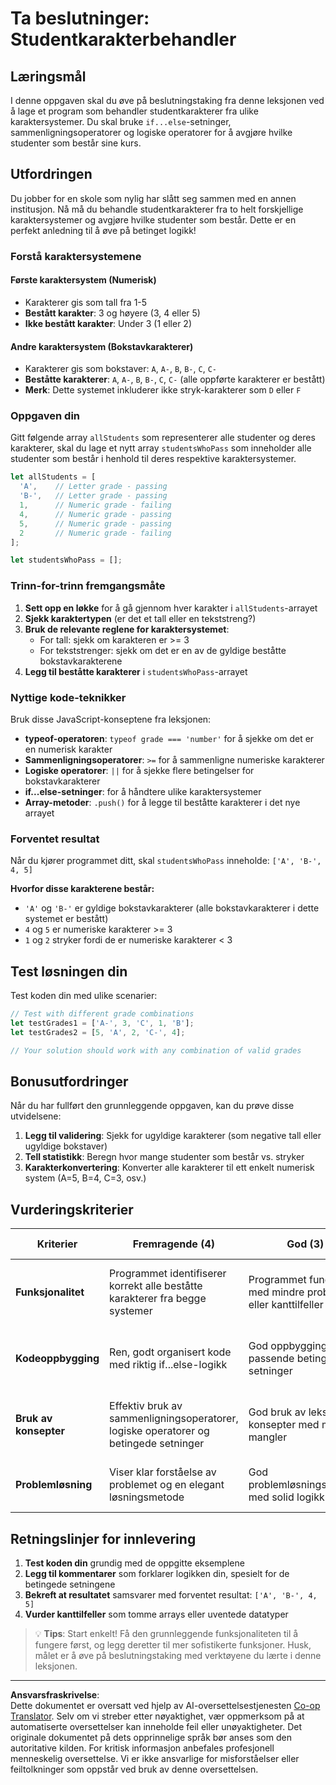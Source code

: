 <!--
CO_OP_TRANSLATOR_METADATA:
{
  "original_hash": "ffe366b2d1f037b99fbadbe1dc81083d",
  "translation_date": "2025-10-23T22:17:50+00:00",
  "source_file": "2-js-basics/3-making-decisions/assignment.md",
  "language_code": "no"
}
-->
# Ta beslutninger: Studentkarakterbehandler

## Læringsmål

I denne oppgaven skal du øve på beslutningstaking fra denne leksjonen ved å lage et program som behandler studentkarakterer fra ulike karaktersystemer. Du skal bruke `if...else`-setninger, sammenligningsoperatorer og logiske operatorer for å avgjøre hvilke studenter som består sine kurs.

## Utfordringen

Du jobber for en skole som nylig har slått seg sammen med en annen institusjon. Nå må du behandle studentkarakterer fra to helt forskjellige karaktersystemer og avgjøre hvilke studenter som består. Dette er en perfekt anledning til å øve på betinget logikk!

### Forstå karaktersystemene

#### Første karaktersystem (Numerisk)
- Karakterer gis som tall fra 1-5
- **Bestått karakter**: 3 og høyere (3, 4 eller 5)
- **Ikke bestått karakter**: Under 3 (1 eller 2)

#### Andre karaktersystem (Bokstavkarakterer)
- Karakterer gis som bokstaver: `A`, `A-`, `B`, `B-`, `C`, `C-`
- **Beståtte karakterer**: `A`, `A-`, `B`, `B-`, `C`, `C-` (alle oppførte karakterer er bestått)
- **Merk**: Dette systemet inkluderer ikke stryk-karakterer som `D` eller `F`

### Oppgaven din

Gitt følgende array `allStudents` som representerer alle studenter og deres karakterer, skal du lage et nytt array `studentsWhoPass` som inneholder alle studenter som består i henhold til deres respektive karaktersystemer.

```javascript
let allStudents = [
  'A',    // Letter grade - passing
  'B-',   // Letter grade - passing  
  1,      // Numeric grade - failing
  4,      // Numeric grade - passing
  5,      // Numeric grade - passing
  2       // Numeric grade - failing
];

let studentsWhoPass = [];
```

### Trinn-for-trinn fremgangsmåte

1. **Sett opp en løkke** for å gå gjennom hver karakter i `allStudents`-arrayet
2. **Sjekk karaktertypen** (er det et tall eller en tekststreng?)
3. **Bruk de relevante reglene for karaktersystemet**:
   - For tall: sjekk om karakteren er >= 3
   - For tekststrenger: sjekk om det er en av de gyldige beståtte bokstavkarakterene
4. **Legg til beståtte karakterer** i `studentsWhoPass`-arrayet

### Nyttige kode-teknikker

Bruk disse JavaScript-konseptene fra leksjonen:

- **typeof-operatoren**: `typeof grade === 'number'` for å sjekke om det er en numerisk karakter
- **Sammenligningsoperatorer**: `>=` for å sammenligne numeriske karakterer
- **Logiske operatorer**: `||` for å sjekke flere betingelser for bokstavkarakterer
- **if...else-setninger**: for å håndtere ulike karaktersystemer
- **Array-metoder**: `.push()` for å legge til beståtte karakterer i det nye arrayet

### Forventet resultat

Når du kjører programmet ditt, skal `studentsWhoPass` inneholde: `['A', 'B-', 4, 5]`

**Hvorfor disse karakterene består:**
- `'A'` og `'B-'` er gyldige bokstavkarakterer (alle bokstavkarakterer i dette systemet er bestått)
- `4` og `5` er numeriske karakterer >= 3
- `1` og `2` stryker fordi de er numeriske karakterer < 3

## Test løsningen din

Test koden din med ulike scenarier:

```javascript
// Test with different grade combinations
let testGrades1 = ['A-', 3, 'C', 1, 'B'];
let testGrades2 = [5, 'A', 2, 'C-', 4];

// Your solution should work with any combination of valid grades
```

## Bonusutfordringer

Når du har fullført den grunnleggende oppgaven, kan du prøve disse utvidelsene:

1. **Legg til validering**: Sjekk for ugyldige karakterer (som negative tall eller ugyldige bokstaver)
2. **Tell statistikk**: Beregn hvor mange studenter som består vs. stryker
3. **Karakterkonvertering**: Konverter alle karakterer til ett enkelt numerisk system (A=5, B=4, C=3, osv.)

## Vurderingskriterier

| Kriterier | Fremragende (4) | God (3) | Under utvikling (2) | Nybegynner (1) |
|-----------|-----------------|---------|---------------------|----------------|
| **Funksjonalitet** | Programmet identifiserer korrekt alle beståtte karakterer fra begge systemer | Programmet fungerer med mindre problemer eller kanttilfeller | Programmet fungerer delvis, men har logiske feil | Programmet har betydelige feil eller kjører ikke |
| **Kodeoppbygging** | Ren, godt organisert kode med riktig if...else-logikk | God oppbygging med passende betingede setninger | Akseptabel oppbygging med noen organisatoriske problemer | Dårlig oppbygging, vanskelig å følge logikken |
| **Bruk av konsepter** | Effektiv bruk av sammenligningsoperatorer, logiske operatorer og betingede setninger | God bruk av leksjonens konsepter med mindre mangler | Noe bruk av leksjonens konsepter, men mangler viktige elementer | Begrenset bruk av leksjonens konsepter |
| **Problemløsning** | Viser klar forståelse av problemet og en elegant løsningsmetode | God problemløsningsmetode med solid logikk | Tilfredsstillende problemløsning med noe forvirring | Utydelig tilnærming, viser ikke forståelse |

## Retningslinjer for innlevering

1. **Test koden din** grundig med de oppgitte eksemplene
2. **Legg til kommentarer** som forklarer logikken din, spesielt for de betingede setningene
3. **Bekreft at resultatet** samsvarer med forventet resultat: `['A', 'B-', 4, 5]`
4. **Vurder kanttilfeller** som tomme arrays eller uventede datatyper

> 💡 **Tips**: Start enkelt! Få den grunnleggende funksjonaliteten til å fungere først, og legg deretter til mer sofistikerte funksjoner. Husk, målet er å øve på beslutningstaking med verktøyene du lærte i denne leksjonen.

---

**Ansvarsfraskrivelse**:  
Dette dokumentet er oversatt ved hjelp av AI-oversettelsestjenesten [Co-op Translator](https://github.com/Azure/co-op-translator). Selv om vi streber etter nøyaktighet, vær oppmerksom på at automatiserte oversettelser kan inneholde feil eller unøyaktigheter. Det originale dokumentet på dets opprinnelige språk bør anses som den autoritative kilden. For kritisk informasjon anbefales profesjonell menneskelig oversettelse. Vi er ikke ansvarlige for misforståelser eller feiltolkninger som oppstår ved bruk av denne oversettelsen.